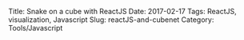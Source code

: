 Title: Snake on a cube with ReactJS
Date: 2017-02-17
Tags: ReactJS, visualization, Javascript
Slug: reactJS-and-cubenet
Category: Tools/Javascript 

